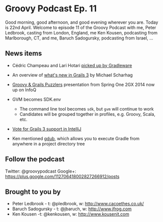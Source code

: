 # Groovy Podcast Ep. 11

Good morning, good afternoon, and good evening wherever you are. Today is 22nd April. Welcome to episode 11 of the Groovy Podcast with me, Peter Ledbrook, casting from London, England, me Ken Kousen, podcasting from Marlborough, CT, and me, Baruch Sadogursky, podcasting from Israel, ...

## News items

* Cédric Champeau and Lari Hotari [picked up by Gradleware](https://gradle.org/welcoming-lari-hotari-and-cedric-champeau-to-gradle-team/)

* An overview of [what's new in Grails 3](http://java.dzone.com/articles/whats-new-grails-3) by Michael Scharhag

* [Groovy & Grails Puzzlers](http://www.infoq.com/presentations/groovy-grails-puzzler) presentation from Spring One 2GX 2014 now up on InfoQ

* GVM becomes SDK.env
  * The command line tool becomes `sdk`, but `gvm` will continue to work
  * Candidates will be grouped together in profiles, e.g. Groovy, Scala, etc.

* [Vote for Grails 3 support in IntelliJ](https://youtrack.jetbrains.com/issue/IDEA-136970)

* Ken mentioned [gdub](https://github.com/dougborg/gdub), which allows you to execute Gradle from anywhere in a project directory tree

## Follow the podcast

Twitter: @groovypodcast
Google+: https://plus.google.com/112706418002827266912/posts

## Brought to you by

* Peter Ledbrook - t: @pledbrook, w: http://www.cacoethes.co.uk/
* Baruch Sadogursky - t: @jbaruch, w: http://www.jfrog.com
* Ken Kousen -t: @kenkousen, w: http://www.kousenit.com
